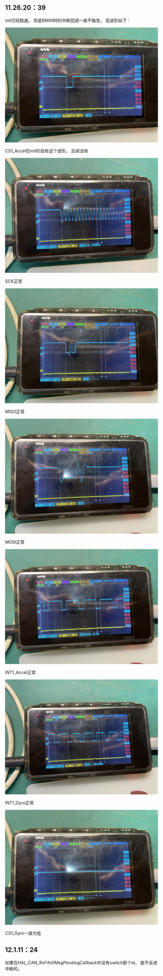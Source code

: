 ## 11.26.20：39

init已经跑通， 但是BMI088的中断回调一直不触发， 现波形如下：

![IMG_1495](updatelogs.assets/IMG_1495.jpg)

CS1_Accel在init阶段有这个波形， 后续没有



![IMG_1496](updatelogs.assets/IMG_1496.jpg)

SCK正常



![IMG_1497](updatelogs.assets/IMG_1497.jpg)

MISO正常



![IMG_1498](updatelogs.assets/IMG_1498.jpg)

MOSI正常



![IMG_1499](updatelogs.assets/IMG_1499.jpg)

INT1_Accel正常



![IMG_1500](updatelogs.assets/IMG_1500.jpg)

INT1_Gyro正常



![IMG_1501](updatelogs.assets/IMG_1501.jpg)

CS1_Gyro一直为低



## 12.1.11：24

如果在HAL_CAN_RxFifo0MsgPendingCallback中没有switch那个id， 是不会进中断的。